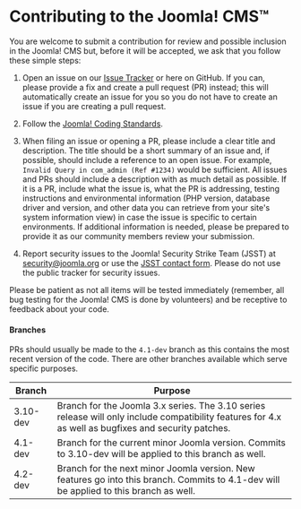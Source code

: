 Contributing to the Joomla! CMS™
===============
You are welcome to submit a contribution for review and possible inclusion in the Joomla! CMS but, before it will be accepted, we ask that you follow these simple steps:

1) Open an issue on our [Issue Tracker](https://issues.joomla.org/) or here on GitHub. If you can, please provide a fix and create a pull request (PR) instead; this will automatically create an issue for you so you do not have to create an issue if you are creating a pull request.

2) Follow the [Joomla! Coding Standards](https://developer.joomla.org/coding-standards.html).

3) When filing an issue or opening a PR, please include a clear title and description. The title should be a short summary of an issue and, if possible, should include a reference to an open issue. For example, `Invalid Query in com_admin (Ref #1234)` would be sufficient. All issues and PRs should include a description with as much detail as possible.
If it is a PR, include what the issue is, what the PR is addressing, testing instructions and environmental information (PHP version, database driver and version, and other data you can retrieve from your site's system information view) in case the issue is specific to certain environments. If additional information is needed, please be prepared to provide it as our community members review your submission.

4) Report security issues to the Joomla! Security Strike Team (JSST) at security@joomla.org or use the [JSST contact form](https://developer.joomla.org/contact-security-team.html). Please do not use the public tracker for security issues.

Please be patient as not all items will be tested immediately (remember, all bug testing for the Joomla! CMS is done by volunteers) and be receptive to feedback about your code.

#### Branches
PRs should usually be made to the `4.1-dev` branch as this contains the most recent version of the code.
There are other branches available which serve specific purposes.

| Branch | Purpose |
| ------ | ------- |
| 3.10-dev | Branch for the Joomla 3.x series. The 3.10 series release will only include compatibility features for 4.x as well as bugfixes and security patches. |
| 4.1-dev | Branch for the current minor Joomla version. Commits to 3.10-dev will be applied to this branch as well. |
| 4.2-dev | Branch for the next minor Joomla version. New features go into this branch. Commits to 4.1-dev will be applied to this branch as well. |
